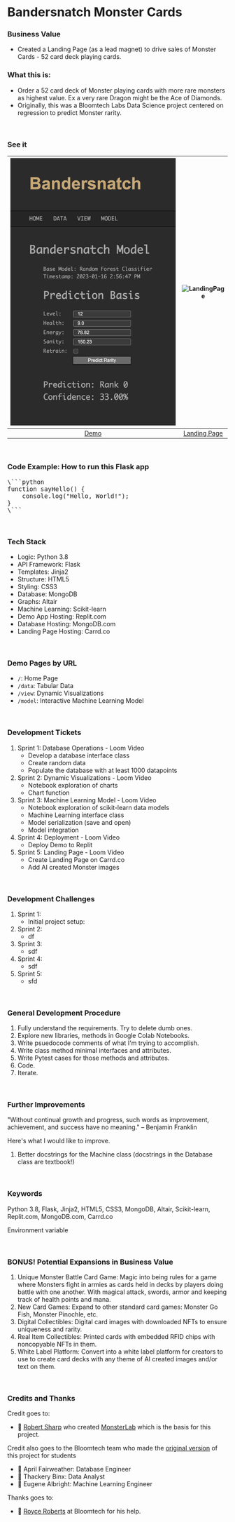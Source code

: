 # Bandersnatch Monster Cards

### Business Value
- Created a Landing Page (as a lead magnet) to drive sales of Monster Cards - 52 card deck playing cards.

### What this is:
- Order a 52 card deck of Monster playing cards with more rare monsters as highest value. Ex a very rare Dragon might be the Ace of Diamonds.
- Originally, this was a Bloomtech Labs Data Science project centered on regression to predict Monster rarity.

<br>

### See it
| ![Demo](https://github.com/nanotech4444/BandersnatchStarter/blob/main/media/Demo.png) | ![LandingPage](https://github.com/nanotech4444/BandersnatchStarter/blob/main/media/Landing%20Page.png) |
|:-----------------------:|:-----------------------:|
| [Demo](https://bandersnatch-demo.replit.app/)  | [Landing Page](https://monstercards.carrd.co/)     |

<br>

### Code Example: How to run this Flask app
<pre>
\```python
function sayHello() {
    console.log("Hello, World!");
}
\```
</pre>

<br>

### Tech Stack
- Logic: Python 3.8
- API Framework: Flask
- Templates: Jinja2
- Structure: HTML5
- Styling: CSS3
- Database: MongoDB
- Graphs: Altair
- Machine Learning: Scikit-learn
- Demo App Hosting: Replit.com
- Database Hosting: MongoDB.com
- Landing Page Hosting: Carrd.co

<br>

### Demo Pages by URL
- `/`: Home Page
- `/data`: Tabular Data
- `/view`: Dynamic Visualizations
- `/model`: Interactive Machine Learning Model

<br>

### Development Tickets
1. Sprint 1: Database Operations - Loom Video
	- Develop a database interface class
	- Create random data
	- Populate the database with at least 1000 datapoints
2. Sprint 2: Dynamic Visualizations - Loom Video
	- Notebook exploration of charts
	- Chart function
3. Sprint 3: Machine Learning Model - Loom Video
	- Notebook exploration of scikit-learn data models
	- Machine Learning interface class
	- Model serialization (save and open)
	- Model integration
4. Sprint 4: Deployment - Loom Video
   	- Deploy Demo to Replit
5. Sprint 5: Landing Page - Loom Video
	- Create Landing Page on Carrd.co
	- Add AI created Monster images

<br>

### Development Challenges
1. Sprint 1:
	- Initial project setup: 
2. Sprint 2:
	- df
3. Sprint 3:
	- sdf
4. Sprint 4:
   	- sdf
5. Sprint 5:
   	- sfd

<br>

### General Development Procedure
1. Fully understand the requirements. Try to delete dumb ones.
2. Explore new libraries, methods in Google Colab Notebooks.
3. Write psuedocode comments of what I'm trying to accomplish.
4. Write class method minimal interfaces and attributes.
5. Write Pytest cases for those methods and attributes.
6. Code.
7. Iterate.

<br>

### Further Improvements
"Without continual growth and progress, such words as improvement, achievement, and success have no meaning." – Benjamin Franklin

Here's what I would like to improve.

1. Better docstrings for the Machine class (docstrings in the Database class are textbook!)

<br>

### Keywords
Python 3.8, Flask, Jinja2, HTML5, CSS3, MongoDB, Altair, Scikit-learn, Replit.com, MongoDB.com, Carrd.co

Environment variable

<br>

### BONUS! Potential Expansions in Business Value
1. Unique Monster Battle Card Game: Magic into being rules for a game where Monsters fight in armies as cards held in decks by players doing battle with one another. With magical attack, swords, armor and keeping track of health points and mana.
2. New Card Games: Expand to other standard card games: Monster Go Fish, Monster Pinochle, etc.
3. Digital Collectibles: Digital card images with downloaded NFTs to ensure uniqueness and rarity.
4. Real Item Collectibles: Printed cards with embedded RFID chips with noncopyable NFTs in them.
5. White Label Platform: Convert into a white label platform for creators to use to create card decks with any theme of AI created images and/or text on them.

<br>

### Credits and Thanks
Credit goes to:
- :clap: [Robert Sharp](https://github.com/BrokenShell) who created [MonsterLab](https://github.com/BrokenShell/MonsterLab) which is the basis for this project.
 
Credit also goes to the Bloomtech team who made the [original version](https://bandersnatch.herokuapp.com/) of this project for students
- :clap: April Fairweather: Database Engineer
- :clap: Thackery Binx: Data Analyst
- :clap: Eugene Albright: Machine Learning Engineer


Thanks goes to:
- :clap: [Royce Roberts](https://www.linkedin.com/in/royceroberts/) at Bloomtech for his help.
